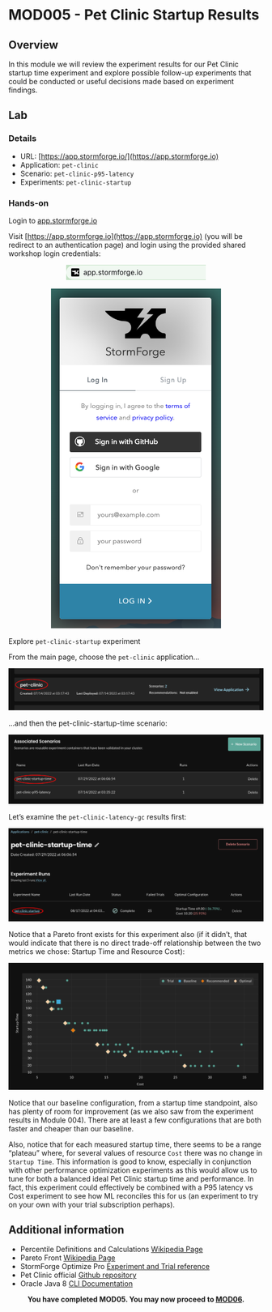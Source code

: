 # MOD005 - Pet Clinic Startup Results

## Overview

In this module we will review the experiment results for our Pet Clinic startup time experiment and explore possible follow-up experiments that could be conducted or useful decisions made based on experiment findings.
## Lab
### Details
* URL: [https://app.stormforge.io/](https://app.stormforge.io)
* Application: `pet-clinic`
* Scenario: `pet-clinic-p95-latency`
* Experiments: `pet-clinic-startup`

### Hands-on

Login to [app.stormforge.io](https://app.stormforge.io)

Visit [https://app.stormforge.io](https://app.stormforge.io) (you will be redirect to an authentication page) and login using the provided shared workshop login credentials:

<p align="center">
  <img src="/Java/Assets/Images/browser-address.png" />
</p>
<p align="center">
  <img src="/Java/Assets/Images/browser-login.png" />
</p>

Explore `pet-clinic-startup` experiment

From the main page, choose the `pet-clinic` application…
 
<p align="center">
  <img src="/Java/Assets/Images/pet-clinic-walkthrough-1.png" />
</p>

…and then the pet-clinic-startup-time scenario:

<p align="center">
  <img src="/Java/Assets/Images/pet-clinic-walkthrough-2.png" />
</p>

Let’s examine the `pet-clinic-latency-gc` results first:

<p align="center">
  <img src="/Java/Assets/Images/pet-clinic-walkthrough-3.png" />
</p>


Notice that a Pareto front exists for this experiment also (if it didn’t, that would indicate that there is no direct trade-off relationship between the two metrics we chose: Startup Time and Resource Cost):

<p align="center">
  <img src="/Java/Assets/Images/pet-clinic-walkthrough-4.png" />
</p>

Notice that our baseline configuration, from a startup time standpoint, also has plenty of room for improvement (as we also saw from the experiment results in Module 004). There are at least a few configurations that are both faster and cheaper than our baseline.

Also, notice that for each measured startup time, there seems to be a range “plateau” where, for several values of resource `Cost` there was no change in `Startup Time`. This information is good to know, especially in conjunction with other performance optimization experiments as this would allow us to tune for both a balanced ideal Pet Clinic startup time and performance. In fact, this experiment could effectively be combined with a P95 latency vs Cost experiment to see how ML reconciles this for us (an experiment to try on your own with your trial subscription perhaps).









## Additional information
* Percentile Definitions and Calculations [Wikipedia Page](https://en.wikipedia.org/wiki/Percentile)
* Pareto Front [Wikipedia Page](https://en.wikipedia.org/wiki/Pareto_front)
* StormForge Optimize Pro [Experiment and Trial reference](https://docs.stormforge.io/optimize-pro/reference/)
* Pet Clinic official [Github repository](https://github.com/spring-projects/spring-petclinic)
* Oracle Java 8 [CLI Documentation](https://docs.oracle.com/javase/8/docs/technotes/tools/unix/java.html#BGBCIEFC)


<p align="center">
  <b>You have completed MOD05. You may now proceed to <a href="/Java/module06/README.md">MOD06</a>.</b>
</p>
